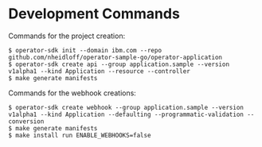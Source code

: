 # Development Commands

Commands for the project creation:

```
$ operator-sdk init --domain ibm.com --repo github.com/nheidloff/operator-sample-go/operator-application
$ operator-sdk create api --group application.sample --version v1alpha1 --kind Application --resource --controller
$ make generate manifests
```

Commands for the webhook creations:

```
$ operator-sdk create webhook --group application.sample --version v1alpha1 --kind Application --defaulting --programmatic-validation --conversion
$ make generate manifests
$ make install run ENABLE_WEBHOOKS=false
```